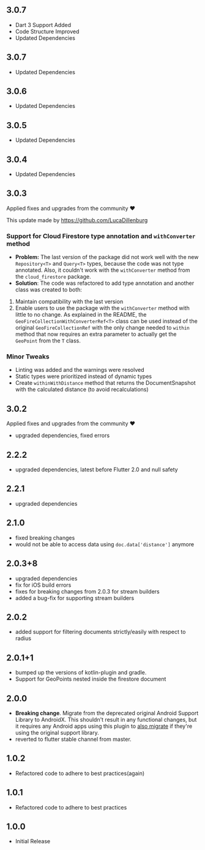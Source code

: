 ## 3.0.7

- Dart 3 Support Added
- Code Structure Improved
- Updated Dependencies

## 3.0.7

- Updated Dependencies

## 3.0.6

- Updated Dependencies

## 3.0.5

- Updated Dependencies

## 3.0.4

- Updated Dependencies

## 3.0.3

Applied fixes and upgrades from the community ♥

This update made by https://github.com/LucaDillenburg

### Support for Cloud Firestore type annotation and `withConverter` method

- **Problem:** The last version of the package did not work well with the new `Repository<T>` and `Query<T>` types, because the code was not type annotated. Also, it couldn't work with the `withConverter` method from the `cloud_firestore` package.
- **Solution**: The code was refactored to add type annotation and another class was created to both:

1. Maintain compatibility with the last version
2. Enable users to use the package with the `withConverter` method with little to no change. As explained in the README, the `GeoFireCollectionWithConverterRef<T>` class can be used instead of the original `GeoFireCollectionRef` with the only change needed to `within` method that now requires an extra parameter to actually get the `GeoPoint` from the `T` class.

### Minor Tweaks

- Linting was added and the warnings were resolved
- Static types were prioritized instead of dynamic types
- Create `withinWithDistance` method that returns the DocumentSnapshot with the calculated distance (to avoid recalculations)

## 3.0.2

Applied fixes and upgrades from the community ♥

- upgraded dependencies, fixed errors

## 2.2.2

- upgraded dependencies, latest before Flutter 2.0 and null safety

## 2.2.1

- upgraded dependencies

## 2.1.0

- fixed breaking changes
- would not be able to access data using `doc.data['distance']` anymore

## 2.0.3+8

- upgraded dependencies
- fix for iOS build errors
- fixes for breaking changes from 2.0.3 for stream builders
- added a bug-fix for supporting stream builders

## 2.0.2

- added support for filtering documents strictly/easily with respect to radius

## 2.0.1+1

- bumped up the versions of kotlin-plugin and gradle.
- Support for GeoPoints nested inside the firestore document

## 2.0.0

- **Breaking change**. Migrate from the deprecated original Android Support
  Library to AndroidX. This shouldn't result in any functional changes, but it
  requires any Android apps using this plugin to [also
  migrate](https://developer.android.com/jetpack/androidx/migrate) if they're
  using the original support library.
- reverted to flutter stable channel from master.

## 1.0.2

- Refactored code to adhere to best practices(again)

## 1.0.1

- Refactored code to adhere to best practices

## 1.0.0

- Initial Release
